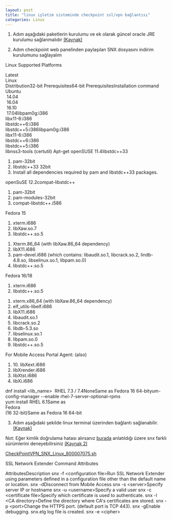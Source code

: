 ```yaml
---
layout: post
title: "linux işletim sisteminde checkpoint ssl/vpn bağlantısı"
categories: Linux
---
```

1. Adım aşağıdaki paketlerin kurulumu ve ek olarak güncel oracle JRE kurulumu sağlanmalıdır [(Kaynak)](https://supportcenter.checkpoint.com/supportcenter/portal?eventSubmit_doGoviewsolutiondetails=&solutionid=sk65210)

2. Adım checkpoint web panelinden paylaşılan SNX dosyasını indirim kurulumunu sağlayalım

Linux Supported Platforms
<tbody>
<tr><td>Latest<br>Linux<br>Distribution</td><td>32-bit Prerequisites</td><td>64-bit Prerequisites</td><td>Installation command</td></tr>
<tr><td>Ubuntu<br>&nbsp;14.04<br>&nbsp;16.04<br>&nbsp;16.10<br>&nbsp;17.04</td><td>libpam0g:i386<br>libx11-6:i386<br>libstdc++6:i386<br>libstdc++5:i386</td><td>libpam0g:i386<br>libx11-6:i386<br>libstdc++6:i386<br>libstdc++5:i386<br>libnss3-tools (certutil)&nbsp;</td><td>Apt-get</td></tr>
<tr><td>openSUSE 11.4</td><td>libstdc++33</td><td><ol><li>pam-32bit</li><li>libstdc++33 32bit</li><li>Install all dependencies required by pam and libstdc++33 packages.</li></ol></td><td></td></tr>
<tr><td>openSuSE 12.2</td><td>compat-libstdc++</td><td><ol><li>pam-32bit</li><li>pam-modules-32bit</li><li>compat-libstdc++.i586</li></ol></td><td></td></tr>
<tr><td>Fedora 15</td><td><ol><li>xterm.i686</li><li>libXaw.so.7</li><li>libstdc++.so.5</li></ol></td><td><ol><li>Xterm.86_64 (with libXaw.86_64 dependency)</li><li>libX11.i686</li><li>pam-devel.i686 (which contains: libaudit.so.1, libcrack.so.2, lindb-4.8.so, libselinux.so.1, libpam.so.0)</li><li>libstdc++.so.5</li></ol></td><td></td></tr>
<tr><td>Fedora 16/18</span></td><td><ol><li>xterm.i686</li><li>libstdc++.so.5</li></ol></td><td><ol><li>xterm.x86_64 (with libXaw.86_64 dependency)</span></li><li>elf_utils-libelf.i686</span></li><li>libX11.i686</li><li>libaudit.so.1</li><li>libcrack.so.2</li><li>libdb-5.3.so</li><li>libselinux.so.1</li><li>libpam.so.0</li><li>libstdc++.so.5</li></ol>For Mobile Access Portal Agent: (also)<br><ol><li>10. libXext.i686</li><li>libXrender.i686</li><li>libXtst.i686</li><li>libXi.i686</li></ol></td><td>dnf install &lt;lib_name&gt;&nbsp;</td></tr>
<tr><td>RHEL 7.3 / 7.4</td><td>None</td><td>Same as Fedora 16 64-bit</td><td>yum-config-manager --enable rhel-7-server-optional-rpms<br>yum install</td></tr>
<tr><td>RHEL 6.1</td><td>Same as&nbsp;<br>Fedora&nbsp;<br>(16 32-bit)</td><td>Same as Fedora 16 64-bit</td><td></td></tr>
</tbody>

3. Adım aşağıdaki şekilde linux terminal üzerinden bağlantı sağlanabilir. [(Kaynak)](https://sc1.checkpoint.com/documents/R77/CP_R77_VPN_AdminGuide/html_frameset.htm?topic=documents/R77/CP_R77_VPN_AdminGuide/14702&anchor=o14729)

Not: Eğer kimlik doğrulama hatası alırsanız [burada](https://forum.porteus.org/viewtopic.php?t=6510) anlatıldığı üzere snx farklı sürümlerini deneyebilirsiniz
[(Kaynak 2)](https://www.fc.up.pt/ci/servicos/acesso/vpn/vpn-cp-linux.html?&item=495)

[CheckPointVPN_SNX_Linux_800007075.sh](https://drive.google.com/open?id=1CzfmNL7W_rsvf7KjxMsXS5DNyF7PJc0n)

SSL Network Extender Command Attributes
<tbody>
<tr><th>Attributes</th><th>Description</th></tr>
<tr><td>snx -f &lt;configuration file&gt;</td><td>Run SSL Network Extender using parameters defined in a configuration file other than the default name or location.</td></tr>
<tr><td>snx -d</td><td>Disconnect from Mobile Access</td></tr>
<tr><td>snx -s &lt;server&gt;</td><td>Specify server IP or hostname</td></tr>
<tr><td>snx -u &lt;username&gt;</td><td>Specify a valid user</td></tr>
<tr><td>snx -c &lt;certificate file&gt;</td><td>Specify which certificate is used to authenticate.</td></tr>
<tr><td>snx -l &lt;CA directory&gt;</td><td>Define the directory where CA's certificates are stored.</td></tr>
<tr><td>snx -p &lt;port&gt;</td><td>Change the HTTPS port. (default port is TCP 443).</td></tr>
<tr><td>snx -g</td><td>Enable debugging. snx.elg log file is created.</td></tr>
<tr><td>snx -e &lt;cipher&gt;</td><tdForce a specific encryption algorithm. Valid values - RC4 and 3DES.</td></tr>
</tbody>
